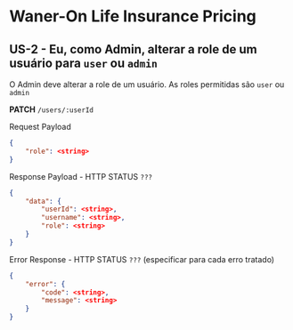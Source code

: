 # Waner-On Life Insurance Pricing

## US-2 - Eu, como Admin, alterar a role de um usuário para `user` ou `admin`

O Admin deve alterar a role de um usuário. As roles permitidas são `user` ou `admin`

**PATCH** `/users/:userId`

Request Payload
```json
{
    "role": <string>
}
```

Response Payload - HTTP STATUS `???`
```json
{
    "data": {
        "userId": <string>,
        "username": <string>,
        "role": <string>
    }
}
```

Error Response - HTTP STATUS `???` (especificar para cada erro tratado)
```json
{
    "error": {
        "code": <string>,
        "message": <string>
    }
}
```
